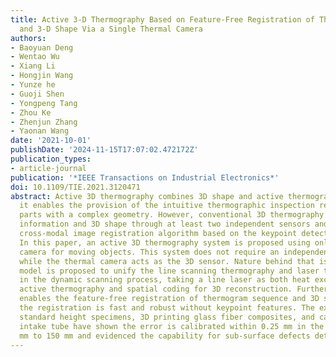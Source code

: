 ```yaml
---
title: Active 3-D Thermography Based on Feature-Free Registration of Thermogram Sequence
  and 3-D Shape Via a Single Thermal Camera
authors:
- Baoyuan Deng
- Wentao Wu
- Xiang Li
- Hongjin Wang
- Yunze he
- Guoji Shen
- Yongpeng Tang
- Zhou Ke
- Zhenjun Zhang
- Yaonan Wang
date: '2021-10-01'
publishDate: '2024-11-15T17:07:02.472172Z'
publication_types:
- article-journal
publication: '*IEEE Transactions on Industrial Electronics*'
doi: 10.1109/TIE.2021.3120471
abstract: Active 3D thermography combines 3D shape and active thermography. Thus,
  it enables the provision of the intuitive thermographic inspection results for composite
  parts with a complex geometry. However, conventional 3D thermography acquires thermographic
  information and 3D shape through at least two independent sensors and requires complex
  cross-modal image registration algorithm based on the keypoint detection and matching.
  In this paper, an active 3D thermography system is proposed using only one thermal
  camera for moving objects. This system does not require an independent 3D sensor
  while the thermal camera acts as the 3D sensor. Nature behind that is that a mathematical
  model is proposed to unify the line scanning thermography and laser triangulation
  in the dynamic scanning process, taking a line laser as both heat excitation for
  active thermography and spatial coding for 3D reconstruction. Furthermore, the model
  enables the feature-free registration of thermogram sequence and 3D shape, so that
  the registration is fast and robust without keypoint features. The experiments on
  standard height specimens, 3D printing glass fiber composites, and carbon fiber
  intake tube have shown the error is calibrated within 0.25 mm in the range of 1
  mm to 150 mm and evidenced the capability for sub-surface defects detection.
---
```


